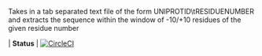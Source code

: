 Takes in a tab separated text file of the form UNIPROTID\tRESIDUENUMBER and extracts the sequence within the window of -10/+10 residues of the given residue number


| **Status** | [![CircleCI](https://circleci.com/gh/cBioPortal/datahub/tree/master.svg?style=svg)](https://circleci.com/gh/cBioPortal/datahub/tree/master)
